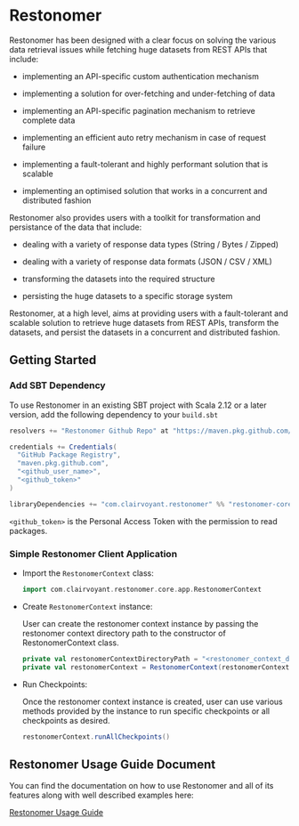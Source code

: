 # Restonomer

Restonomer has been designed with a clear focus on solving the various data retrieval issues while fetching huge datasets from REST APIs that include:

* implementing an API-specific custom authentication mechanism

* implementing a solution for over-fetching and under-fetching of data

* implementing an API-specific pagination mechanism to retrieve complete data

* implementing an efficient auto retry mechanism in case of request failure

* implementing a fault-tolerant and highly performant solution that is scalable

* implementing an optimised solution that works in a concurrent and distributed fashion


Restonomer also provides users with a toolkit for transformation and persistance of the data that include:

* dealing with a variety of response data types (String / Bytes / Zipped)

* dealing with a variety of response data formats (JSON / CSV / XML)

* transforming the datasets into the required structure

* persisting the huge datasets to a specific storage system



Restonomer, at a high level, aims at providing users with a fault-tolerant and scalable solution to retrieve huge datasets from REST APIs, transform the datasets, and persist the datasets in a concurrent and distributed fashion.


## Getting Started

### Add SBT Dependency

To use Restonomer in an existing SBT project with Scala 2.12 or a later version,
add the following dependency to your `build.sbt`

```sbt
resolvers += "Restonomer Github Repo" at "https://maven.pkg.github.com/teamclairvoyant/restonomer/"

credentials += Credentials(
  "GitHub Package Registry",
  "maven.pkg.github.com",
  "<github_user_name>",
  "<github_token>"
)

libraryDependencies += "com.clairvoyant.restonomer" %% "restonomer-core" % "2.2.0"
```

`<github_token>` is the Personal Access Token with the permission to read packages.

### Simple Restonomer Client Application

* Import the `RestonomerContext` class:

  ```scala
  import com.clairvoyant.restonomer.core.app.RestonomerContext
  ```

* Create `RestonomerContext` instance:

  User can create the restonomer context instance by passing the restonomer context directory path to the constructor
  of RestonomerContext class.

  ```scala
  private val restonomerContextDirectoryPath = "<restonomer_context_directory_path>"
  private val restonomerContext = RestonomerContext(restonomerContextDirectoryPath)
  ```

* Run Checkpoints:

  Once the restonomer context instance is created, user can use various methods provided by the instance to run specific
  checkpoints or all checkpoints as desired.

  ```scala
  restonomerContext.runAllCheckpoints()
  ```

## Restonomer Usage Guide Document

You can find the documentation on how to use Restonomer and all of its features along with well described 
examples here:

[Restonomer Usage Guide](https://teamclairvoyant.github.io/restonomer/)